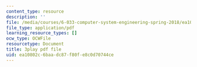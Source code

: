 ```yaml
---
content_type: resource
description: ''
file: /media/courses/6-033-computer-system-engineering-spring-2018/ea10802c6baadc87f80fe8c0d70744ce_r2_-2KW76ec.pdf
file_type: application/pdf
learning_resource_types: []
ocw_type: OCWFile
resourcetype: Document
title: 3play pdf file
uid: ea10802c-6baa-dc87-f80f-e8c0d70744ce
---
```

